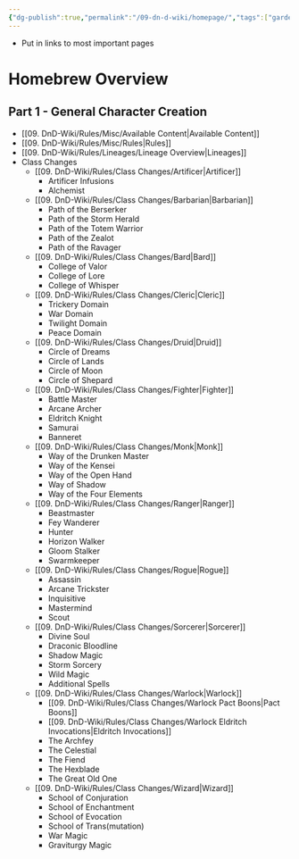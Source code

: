 ```yaml
---
{"dg-publish":true,"permalink":"/09-dn-d-wiki/homepage/","tags":["gardenEntry"]}
---
```



- Put in links to most important pages

# Homebrew Overview
## Part 1 - General Character Creation
- [[09. DnD-Wiki/Rules/Misc/Available Content\|Available Content]] 
- [[09. DnD-Wiki/Rules/Misc/Rules\|Rules]]
- [[09. DnD-Wiki/Rules/Lineages/Lineage Overview\|Lineages]]
- Class Changes
	- [[09. DnD-Wiki/Rules/Class Changes/Artificer\|Artificer]]
		- Artificer Infusions
		- Alchemist
	- [[09. DnD-Wiki/Rules/Class Changes/Barbarian\|Barbarian]]
		- Path of the Berserker 
		- Path of the Storm Herald
		- Path of the Totem Warrior
		- Path of the Zealot
		- Path of the Ravager
	- [[09. DnD-Wiki/Rules/Class Changes/Bard\|Bard]]
		- College of Valor
		- College of Lore
		- College of Whisper
	- [[09. DnD-Wiki/Rules/Class Changes/Cleric\|Cleric]]
		- Trickery Domain
		- War Domain
		- Twilight Domain
		- Peace Domain
	- [[09. DnD-Wiki/Rules/Class Changes/Druid\|Druid]]
		- Circle of Dreams
		- Circle of Lands
		- Circle of Moon
		- Circle of Shepard
	- [[09. DnD-Wiki/Rules/Class Changes/Fighter\|Fighter]]
		- Battle Master
		- Arcane Archer
		- Eldritch Knight
		- Samurai
		- Banneret
	- [[09. DnD-Wiki/Rules/Class Changes/Monk\|Monk]]
		- Way of the Drunken Master
		- Way of the Kensei
		- Way of the Open Hand
		- Way of Shadow
		- Way of the Four Elements
	- [[09. DnD-Wiki/Rules/Class Changes/Ranger\|Ranger]]
		- Beastmaster
		- Fey Wanderer
		- Hunter
		- Horizon Walker
		- Gloom Stalker
		- Swarmkeeper
	- [[09. DnD-Wiki/Rules/Class Changes/Rogue\|Rogue]]
		- Assassin
		- Arcane Trickster
		- Inquisitive
		- Mastermind
		- Scout
	- [[09. DnD-Wiki/Rules/Class Changes/Sorcerer\|Sorcerer]]
		- Divine Soul
		- Draconic Bloodline
		- Shadow Magic
		- Storm Sorcery
		- Wild Magic
		- Additional Spells
	- [[09. DnD-Wiki/Rules/Class Changes/Warlock\|Warlock]]
		- [[09. DnD-Wiki/Rules/Class Changes/Warlock Pact Boons\|Pact Boons]]
		- [[09. DnD-Wiki/Rules/Class Changes/Warlock Eldritch Invocations\|Eldritch Invocations]]
		- The Archfey
		- The Celestial
		- The Fiend
		- The Hexblade
		- The Great Old One
	- [[09. DnD-Wiki/Rules/Class Changes/Wizard\|Wizard]]
		- School of Conjuration
		- School of Enchantment
		- School of Evocation
		- School of Trans(mutation)
		- War Magic
		- Graviturgy Magic 

